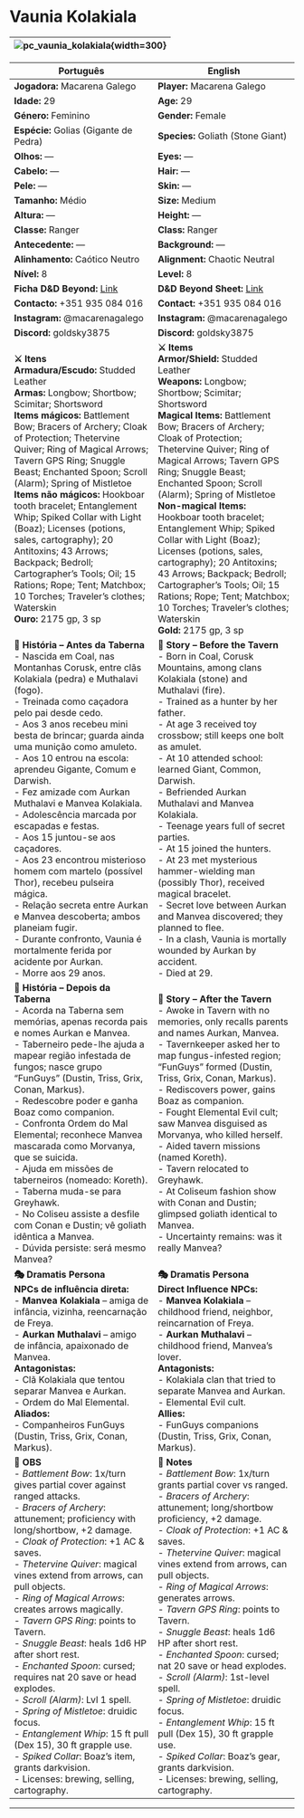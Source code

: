 ﻿# Vaunia Kolakiala

| ![pc_vaunia_kolakiala](assets/pc/pc_vaunia_kolakiala.jpg){width=300} |
| ------------------------ |

| Português | English |
| --------- | ------- |
| **Jogadora:** Macarena Galego | **Player:** Macarena Galego |
| **Idade:** 29 | **Age:** 29 |
| **Género:** Feminino | **Gender:** Female |
| **Espécie:** Golias (Gigante de Pedra) | **Species:** Goliath (Stone Giant) |
| **Olhos:** — | **Eyes:** — |
| **Cabelo:** — | **Hair:** — |
| **Pele:** — | **Skin:** — |
| **Tamanho:** Médio | **Size:** Medium |
| **Altura:** — | **Height:** — |
| **Classe:** Ranger | **Class:** Ranger |
| **Antecedente:** — | **Background:** — |
| **Alinhamento:** Caótico Neutro | **Alignment:** Chaotic Neutral |
| **Nível:** 8 | **Level:** 8 |
| **Ficha D&D Beyond:** [Link](https://www.dndbeyond.com/characters/138365220) | **D&D Beyond Sheet:** [Link](https://www.dndbeyond.com/characters/138365220) |
| **Contacto:** +351 935 084 016 | **Contact:** +351 935 084 016 |
| **Instagram:** @macarenagalego | **Instagram:** @macarenagalego |
| **Discord:** goldsky3875 | **Discord:** goldsky3875 |
| **⚔️ Itens**<br>**Armadura/Escudo:** Studded Leather<br>**Armas:** Longbow; Shortbow; Scimitar; Shortsword<br>**Items mágicos:** Battlement Bow; Bracers of Archery; Cloak of Protection; Thetervine Quiver; Ring of Magical Arrows; Tavern GPS Ring; Snuggle Beast; Enchanted Spoon; Scroll (Alarm); Spring of Mistletoe<br>**Items não mágicos:** Hookboar tooth bracelet; Entanglement Whip; Spiked Collar with Light (Boaz); Licenses (potions, sales, cartography); 20 Antitoxins; 43 Arrows; Backpack; Bedroll; Cartographer’s Tools; Oil; 15 Rations; Rope; Tent; Matchbox; 10 Torches; Traveler’s clothes; Waterskin<br>**Ouro:** 2175 gp, 3 sp | **⚔️ Items**<br>**Armor/Shield:** Studded Leather<br>**Weapons:** Longbow; Shortbow; Scimitar; Shortsword<br>**Magical Items:** Battlement Bow; Bracers of Archery; Cloak of Protection; Thetervine Quiver; Ring of Magical Arrows; Tavern GPS Ring; Snuggle Beast; Enchanted Spoon; Scroll (Alarm); Spring of Mistletoe<br>**Non-magical Items:** Hookboar tooth bracelet; Entanglement Whip; Spiked Collar with Light (Boaz); Licenses (potions, sales, cartography); 20 Antitoxins; 43 Arrows; Backpack; Bedroll; Cartographer’s Tools; Oil; 15 Rations; Rope; Tent; Matchbox; 10 Torches; Traveler’s clothes; Waterskin<br>**Gold:** 2175 gp, 3 sp |
| **📖 História – Antes da Taberna**<br>- Nascida em Coal, nas Montanhas Corusk, entre clãs Kolakiala (pedra) e Muthalavi (fogo).<br>- Treinada como caçadora pelo pai desde cedo.<br>- Aos 3 anos recebeu mini besta de brincar; guarda ainda uma munição como amuleto.<br>- Aos 10 entrou na escola: aprendeu Gigante, Comum e Darwish.<br>- Fez amizade com Aurkan Muthalavi e Manvea Kolakiala.<br>- Adolescência marcada por escapadas e festas.<br>- Aos 15 juntou-se aos caçadores.<br>- Aos 23 encontrou misterioso homem com martelo (possível Thor), recebeu pulseira mágica.<br>- Relação secreta entre Aurkan e Manvea descoberta; ambos planeiam fugir.<br>- Durante confronto, Vaunia é mortalmente ferida por acidente por Aurkan.<br>- Morre aos 29 anos. | **📖 Story – Before the Tavern**<br>- Born in Coal, Corusk Mountains, among clans Kolakiala (stone) and Muthalavi (fire).<br>- Trained as a hunter by her father.<br>- At age 3 received toy crossbow; still keeps one bolt as amulet.<br>- At 10 attended school: learned Giant, Common, Darwish.<br>- Befriended Aurkan Muthalavi and Manvea Kolakiala.<br>- Teenage years full of secret parties.<br>- At 15 joined the hunters.<br>- At 23 met mysterious hammer-wielding man (possibly Thor), received magical bracelet.<br>- Secret love between Aurkan and Manvea discovered; they planned to flee.<br>- In a clash, Vaunia is mortally wounded by Aurkan by accident.<br>- Died at 29. |
| **📖 História – Depois da Taberna**<br>- Acorda na Taberna sem memórias, apenas recorda pais e nomes Aurkan e Manvea.<br>- Taberneiro pede-lhe ajuda a mapear região infestada de fungos; nasce grupo “FunGuys” (Dustin, Triss, Grix, Conan, Markus).<br>- Redescobre poder e ganha Boaz como companion.<br>- Confronta Ordem do Mal Elemental; reconhece Manvea mascarada como Morvanya, que se suicida.<br>- Ajuda em missões de taberneiros (nomeado: Koreth).<br>- Taberna muda-se para Greyhawk.<br>- No Coliseu assiste a desfile com Conan e Dustin; vê goliath idêntica a Manvea.<br>- Dúvida persiste: será mesmo Manvea? | **📖 Story – After the Tavern**<br>- Awoke in Tavern with no memories, only recalls parents and names Aurkan, Manvea.<br>- Tavernkeeper asked her to map fungus-infested region; “FunGuys” formed (Dustin, Triss, Grix, Conan, Markus).<br>- Rediscovers power, gains Boaz as companion.<br>- Fought Elemental Evil cult; saw Manvea disguised as Morvanya, who killed herself.<br>- Aided tavern missions (named Koreth).<br>- Tavern relocated to Greyhawk.<br>- At Coliseum fashion show with Conan and Dustin; glimpsed goliath identical to Manvea.<br>- Uncertainty remains: was it really Manvea? |
| **🎭 Dramatis Persona**<br>**NPCs de influência direta:**<br>- **Manvea Kolakiala** – amiga de infância, vizinha, reencarnação de Freya.<br>- **Aurkan Muthalavi** – amigo de infância, apaixonado de Manvea.<br>**Antagonistas:**<br>- Clã Kolakiala que tentou separar Manvea e Aurkan.<br>- Ordem do Mal Elemental.<br>**Aliados:**<br>- Companheiros FunGuys (Dustin, Triss, Grix, Conan, Markus). | **🎭 Dramatis Persona**<br>**Direct Influence NPCs:**<br>- **Manvea Kolakiala** – childhood friend, neighbor, reincarnation of Freya.<br>- **Aurkan Muthalavi** – childhood friend, Manvea’s lover.<br>**Antagonists:**<br>- Kolakiala clan that tried to separate Manvea and Aurkan.<br>- Elemental Evil cult.<br>**Allies:**<br>- FunGuys companions (Dustin, Triss, Grix, Conan, Markus). |
| **🔮 OBS**<br>- *Battlement Bow*: 1x/turn gives partial cover against ranged attacks.<br>- *Bracers of Archery*: attunement; proficiency with long/shortbow, +2 damage.<br>- *Cloak of Protection*: +1 AC & saves.<br>- *Thetervine Quiver*: magical vines extend from arrows, can pull objects.<br>- *Ring of Magical Arrows*: creates arrows magically.<br>- *Tavern GPS Ring*: points to Tavern.<br>- *Snuggle Beast*: heals 1d6 HP after short rest.<br>- *Enchanted Spoon*: cursed; requires nat 20 save or head explodes.<br>- *Scroll (Alarm)*: Lvl 1 spell.<br>- *Spring of Mistletoe*: druidic focus.<br>- *Entanglement Whip*: 15 ft pull (Dex 15), 30 ft grapple use.<br>- *Spiked Collar*: Boaz’s item, grants darkvision.<br>- Licenses: brewing, selling, cartography. | **🔮 Notes**<br>- *Battlement Bow*: 1x/turn grants partial cover vs ranged.<br>- *Bracers of Archery*: attunement; long/shortbow proficiency, +2 damage.<br>- *Cloak of Protection*: +1 AC & saves.<br>- *Thetervine Quiver*: magical vines extend from arrows, can pull objects.<br>- *Ring of Magical Arrows*: generates arrows.<br>- *Tavern GPS Ring*: points to Tavern.<br>- *Snuggle Beast*: heals 1d6 HP after short rest.<br>- *Enchanted Spoon*: cursed; nat 20 save or head explodes.<br>- *Scroll (Alarm)*: 1st-level spell.<br>- *Spring of Mistletoe*: druidic focus.<br>- *Entanglement Whip*: 15 ft pull (Dex 15), 30 ft grapple use.<br>- *Spiked Collar*: Boaz’s gear, grants darkvision.<br>- Licenses: brewing, selling, cartography. |

---